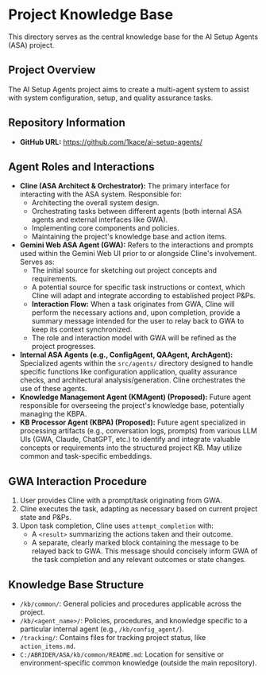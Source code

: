 # Project Knowledge Base

This directory serves as the central knowledge base for the AI Setup Agents (ASA) project.

## Project Overview

The AI Setup Agents project aims to create a multi-agent system to assist with system configuration, setup, and quality assurance tasks.

## Repository Information

*   **GitHub URL:** https://github.com/1kace/ai-setup-agents/

## Agent Roles and Interactions

*   **Cline (ASA Architect & Orchestrator):** The primary interface for interacting with the ASA system. Responsible for:
    *   Architecting the overall system design.
    *   Orchestrating tasks between different agents (both internal ASA agents and external interfaces like GWA).
    *   Implementing core components and policies.
    *   Maintaining the project's knowledge base and action items.
*   **Gemini Web ASA Agent (GWA):** Refers to the interactions and prompts used within the Gemini Web UI prior to or alongside Cline's involvement. Serves as:
    *   The initial source for sketching out project concepts and requirements.
    *   A potential source for specific task instructions or context, which Cline will adapt and integrate according to established project P&Ps.
    *   **Interaction Flow:** When a task originates from GWA, Cline will perform the necessary actions and, upon completion, provide a summary message intended for the user to relay back to GWA to keep its context synchronized.
    *   The role and interaction model with GWA will be refined as the project progresses.
*   **Internal ASA Agents (e.g., ConfigAgent, QAAgent, ArchAgent):** Specialized agents within the `src/agents/` directory designed to handle specific functions like configuration application, quality assurance checks, and architectural analysis/generation. Cline orchestrates the use of these agents.
*   **Knowledge Management Agent (KMAgent) (Proposed):** Future agent responsible for overseeing the project's knowledge base, potentially managing the KBPA.
*   **KB Processor Agent (KBPA) (Proposed):** Future agent specialized in processing artifacts (e.g., conversation logs, prompts) from various LLM UIs (GWA, Claude, ChatGPT, etc.) to identify and integrate valuable concepts or requirements into the structured project KB. May utilize common and task-specific embeddings.

## GWA Interaction Procedure

1.  User provides Cline with a prompt/task originating from GWA.
2.  Cline executes the task, adapting as necessary based on current project state and P&Ps.
3.  Upon task completion, Cline uses `attempt_completion` with:
    *   A `<result>` summarizing the actions taken and their outcome.
    *   A separate, clearly marked block containing the message to be relayed back to GWA. This message should concisely inform GWA of the task completion and any relevant outcomes or state changes.

## Knowledge Base Structure

*   `/kb/common/`: General policies and procedures applicable across the project.
*   `/kb/<agent_name>/`: Policies, procedures, and knowledge specific to a particular internal agent (e.g., `/kb/config_agent/`).
*   `/tracking/`: Contains files for tracking project status, like `action_items.md`.
*   `C:/ABRIDER/ASA/kb/common/README.md`: Location for sensitive or environment-specific common knowledge (outside the main repository).
